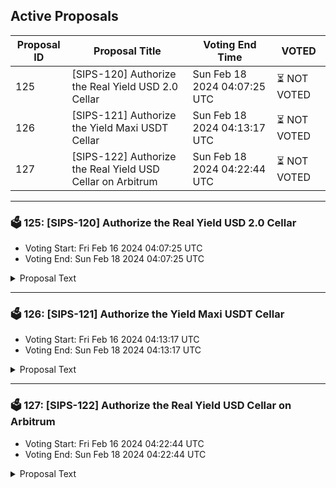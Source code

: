 ## Active Proposals

| Proposal ID | Proposal Title | Voting End Time | VOTED |
|-------------|----------------|-----------------|-------|
| 125 | [SIPS-120] Authorize the Real Yield USD 2.0 Cellar | Sun Feb 18 2024 04:07:25 UTC | ⏳ NOT VOTED |
| 126 | [SIPS-121] Authorize the Yield Maxi USDT Cellar | Sun Feb 18 2024 04:13:17 UTC | ⏳ NOT VOTED |
| 127 | [SIPS-122] Authorize the Real Yield USD Cellar on Arbitrum | Sun Feb 18 2024 04:22:44 UTC | ⏳ NOT VOTED |

---

### 🗳 125: [SIPS-120] Authorize the Real Yield USD 2.0 Cellar
- Voting Start: Fri Feb 16 2024 04:07:25 UTC
- Voting End: Sun Feb 18 2024 04:07:25 UTC

<details>
<summary>Proposal Text</summary>
 
This proposal is for the authorization of the RYUSD 2.0 Cellar. The strategy for the cellar is provided by Seven Seas Capital.nnThe goals of the strategy are to provide best-in-class stablecoin yields. More information about the strategy can be found in the original forum post:nnhttps://community.sommelier.finance/t/sips-120-upcoming-real-yield-usd-2-0-proposal/1267nnIf approved, the chain will accept signed function calls submitted to the cellar contract from the strategy provider.nn-------------------------------------------------------------------nnName: Real Yield USDnnCellar share token: RYUSDnnPlatform fee: 1%(0.85% for strategy provider + 0.15% for protocol)nnPerformance fee: 20% (17% for strategy provider + 3% for protocol)nnStrategy providers: Seven Seas CapitalnnCellar address: 0x6285e597eCF1398c2a22fB91949486d092e540C8nnEtherscan: https://etherscan.io/address/0x6285e597eCF1398c2a22fB91949486d092e540C8nnSource: https://github.com/PeggyJV/cellar-contracts/blob/main/src/base/Cellar.solnnAudits (Macro): https://0xmacro.com/library/audits/sommelier-14.htmlnn
</details>

---

### 🗳 126: [SIPS-121] Authorize the Yield Maxi USDT Cellar
- Voting Start: Fri Feb 16 2024 04:13:17 UTC
- Voting End: Sun Feb 18 2024 04:13:17 UTC

<details>
<summary>Proposal Text</summary>
 
This proposal is for the authorization of the Yield Maxi USDT Cellar. The strategy for the cellar is provided by IntoTheBlock and Seven Seas Capital.nnThe goals of the strategy are to provide USDT-denominated yields by accessing a variety of stablecoins and yield opportunities. More information about the strategy, including strategy description can be found in the original forum post:nnhttps://community.sommelier.finance/t/sips-121-upcoming-yield-maxi-usdt-proposal/1268nnIf approved, the chain will accept signed function calls submitted to the cellar contract from the strategy provider.nn-------------------------------------------------------------------nnName: Yield Maxi USDTnnCellar share token: YieldMaxiUSDTnnPlatform fee: 1%(0.85% for strategy provider + 0.15% for protocol)nnPerformance fee: 20% (17% for strategy provider + 3% for protocol)nnStrategy providers: IntoTheBlock and Seven Seas CapitalnnCellar address: 0xf7E20d67aBd4923b4B48320a22A1E81887291296nnEtherscan: https://etherscan.io/address/0xf7E20d67aBd4923b4B48320a22A1E81887291296nnSource: https://github.com/PeggyJV/cellar-contracts/blob/main/src/base/Cellar.solnnAudits (Macro): https://0xmacro.com/library/audits/sommelier-9.htmlnn
</details>

---

### 🗳 127: [SIPS-122] Authorize the Real Yield USD Cellar on Arbitrum
- Voting Start: Fri Feb 16 2024 04:22:44 UTC
- Voting End: Sun Feb 18 2024 04:22:44 UTC

<details>
<summary>Proposal Text</summary>
 
This proposal is for the authorization of the Real Yield USD Arbitrum Cellar. The strategy for the cellar is provided by Seven Seas Capital.nnThe goals of the strategy are to provide best-in-class organic stablecoin yields on Arbitrum. More information about the strategy can be found in the original forum post:nnhttps://community.sommelier.finance/t/sips-122-upcoming-real-yield-usd-arbitrum-proposal/1269nnIf approved, the chain will accept signed function calls submitted to the cellar contract from the strategy provider.nn-------------------------------------------------------------------nnName: Real Yield USDnnCellar share token: RYUSDnnPlatform fee: 1% (0.85% for strategy provider + 0.15% for protocol)nnPerformance fee: 20% (17% for strategy provider + 3% for protocol)nnStrategy providers: Seven Seas CapitalnnCellar address: 0x392B1E6905bb8449d26af701Cdea6Ff47bF6e5A8nnArbscan: https://arbiscan.io/address/0x392B1E6905bb8449d26af701Cdea6Ff47bF6e5A8nnSource: https://github.com/PeggyJV/cellar-contracts/blob/main/src/base/Cellar.solnnAudits (Macro): https://0xmacro.com/library/audits/sommelier-15.htmlnn
</details>
